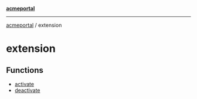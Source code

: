 [**acmeportal**](../README.md)

***

[acmeportal](../README.md) / extension

# extension

## Functions

- [activate](functions/activate.md)
- [deactivate](functions/deactivate.md)

